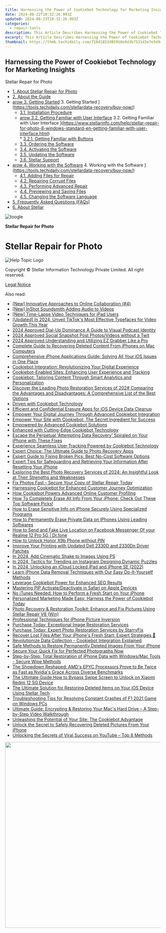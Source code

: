 ```yaml
---
title: Harnessing the Power of Cookiebot Technology for Marketing Insights
date: 2024-08-22T10:32:26.993Z
updated: 2024-08-23T10:32:26.993Z
categories:
  - repair-tools
description: This Article Describes Harnessing the Power of Cookiebot Technology for Marketing Insights
excerpt: This Article Describes Harnessing the Power of Cookiebot Technology for Marketing Insights
thumbnail: https://thmb.techidaily.com/718d1853d85918e9d3b7531d3e7e5d446b8b2d7ecc9512a603cf6d88a4e79188.jpg
---
```


## Harnessing the Power of Cookiebot Technology for Marketing Insights

Stellar Repair for Photo

* [1. About Stellar Repair for Photo](https://tools.techidaily.com/stellardata-recovery/buy-now/)
* [2. About the Guide](https://tools.techidaily.com/stellardata-recovery/buy-now/)
* [arow 3. Getting Started](https://www.stellarinfo.com/help/public/frontEnd/onlinehelp/images/arow.png) 3\. Getting Started ](https://tools.techidaily.com/stellardata-recovery/buy-now/)  
  * [3.1. Installation Procedure](https://tools.techidaily.com/stellardata-recovery/buy-now/)  
  * [arow 3.2. Getting Familiar with User Interface](https://www.stellarinfo.com/help/public/frontEnd/onlinehelp/images/arow.png) 3.2\. Getting Familiar with User Interface ](https://www.stellarinfo.com/help/stellar-repair-for-photo-8-windows-standard-en-getting-familiar-with-user-interface.html)  
         * [3.2.1. Getting Familiar with Buttons](https://tools.techidaily.com/stellardata-recovery/buy-now/)  
  * [3.3. Ordering the Software](https://tools.techidaily.com/stellardata-recovery/buy-now/)  
  * [3.4. Activating the Software](https://tools.techidaily.com/stellardata-recovery/buy-now/)  
  * [3.5. Updating the Software](https://tools.techidaily.com/stellardata-recovery/buy-now/)  
  * [3.6. Stellar Support](https://tools.techidaily.com/stellardata-recovery/buy-now/)
* [arow 4. Working with the Software](https://www.stellarinfo.com/help/public/frontEnd/onlinehelp/images/arow.png) 4\. Working with the Software ](https://tools.techidaily.com/stellardata-recovery/buy-now/)  
  * [4.1. Adding Files for Repair](https://tools.techidaily.com/stellardata-recovery/buy-now/)  
  * [4.2. Repairing Corrupt Files](https://tools.techidaily.com/stellardata-recovery/buy-now/)  
  * [4.3. Performing Advanced Repair](https://tools.techidaily.com/stellardata-recovery/buy-now/)  
  * [4.4. Previewing and Saving Files](https://tools.techidaily.com/stellardata-recovery/buy-now/)  
  * [4.5. Changing the Software Language](https://tools.techidaily.com/stellardata-recovery/buy-now/)
* [5. Frequently Asked Questions (FAQs)](https://www.stellarinfo.com/help/stellar-repair-for-photo-8-windows-standard-en-frequently-asked-questions-faqs-.html)
* [6. About Stellar](https://tools.techidaily.com/stellardata-recovery/buy-now/)

![toogle](https://www.stellarinfo.com/help/public/frontEnd/onlinehelp/images/toogle.png)

**Stellar Repair for Photo**

# **Stellar Repair for Photo**

![Help Topic Logo](https://ukaidot.sjv.io/daqnoj)

 Copyright © Stellar Information Technology Private Limited. All right reserved.

[Legal Notice](https://tools.techidaily.com/stellardata-recovery/buy-now/)

<ins class="adsbygoogle"
     style="display:block"
     data-ad-format="autorelaxed"
     data-ad-client="ca-pub-7571918770474297"
     data-ad-slot="1223367746"></ins>



<ins class="adsbygoogle"
     style="display:block"
     data-ad-client="ca-pub-7571918770474297"
     data-ad-slot="8358498916"
     data-ad-format="auto"
     data-full-width-responsive="true"></ins>

<span class="atpl-alsoreadstyle">Also read:</span>
<div><ul>
<li><a href="https://screen-activity-recording.techidaily.com/new-innovative-approaches-to-online-collaboration-4/"><u>[New] Innovative Approaches to Online Collaboration (#4)</u></a></li>
<li><a href="https://extra-support.techidaily.com/new-inshot-soundsmith-adding-audio-to-videos/"><u>[New] InShot Soundsmith  Adding Audio to Videos</u></a></li>
<li><a href="https://screen-sharing-recording.techidaily.com/new-time-lapse-video-techniques-for-ipad-users/"><u>[New] Time-Lapse Video Techniques for iPad Users</u></a></li>
<li><a href="https://tiktok-video-recordings.techidaily.com/updated-in-2024-unveil-tiktoks-most-effective-typefaces-for-video-growth-this-year/"><u>[Updated] In 2024, Unveil TikTok's Most Effective Typefaces for Video Growth This Year</u></a></li>
<li><a href="https://vp-tips.techidaily.com/2024-approved-dial-up-dominance-a-guide-to-visual-podcast-identity/"><u>2024 Approved  Dial-Up Dominance  A Guide to Visual Podcast Identity</u></a></li>
<li><a href="https://twitter-videos.techidaily.com/2024-approved-social-snapshot-post-photosvideos-without-a-twit/"><u>2024 Approved  Social Snapshot  Post Photos/Videos without a Twit</u></a></li>
<li><a href="https://screen-recording.techidaily.com/2024-approved-understanding-and-utilizing-ez-grabber-like-a-pro/"><u>2024 Approved  Understanding and Utilizing EZ Grabber Like a Pro</u></a></li>
<li><a href="https://data-safeguard.techidaily.com/complete-guide-to-recovering-deleted-content-from-iphones-on-mac-computers/"><u>Complete Guide to Recovering Deleted Content From iPhones on Mac Computers</u></a></li>
<li><a href="https://data-safeguard.techidaily.com/comprehensive-iphone-applications-guide-solving-all-your-ios-issues-in-one-place/"><u>Comprehensive iPhone Applications Guide: Solving All Your iOS Issues in One Place</u></a></li>
<li><a href="https://data-safeguard.techidaily.com/cookiebot-integration-revolutionizing-your-digital-experience/"><u>Cookiebot Integration: Revolutionizing Your Digital Experience</u></a></li>
<li><a href="https://data-safeguard.techidaily.com/cookiebot-enabled-sites-enhancing-user-experience-and-tracking/"><u>Cookiebot-Enabled Sites: Enhancing User Experience and Tracking</u></a></li>
<li><a href="https://data-safeguard.techidaily.com/cookiebot-tailoring-content-through-smart-analytics-and-personalization/"><u>Cookiebot: Tailoring Content Through Smart Analytics and Personalization</u></a></li>
<li><a href="https://data-safeguard.techidaily.com/discover-the-leading-photo-restoration-services-of-202-comparing-the-advantages-and-disadvantages-a-comprehensive-list-of-the-best-options/"><u>Discover the Leading Photo Restoration Services of 202# Comparing the Advantages and Disadvantages: A Comprehensive List of the Best Options</u></a></li>
<li><a href="https://data-safeguard.techidaily.com/driven-with-cookiebot-technology/"><u>Driven with Cookiebot Technology</u></a></li>
<li><a href="https://data-safeguard.techidaily.com/efficient-and-confidential-erasure-apps-for-ios-device-data-cleanup/"><u>Efficient and Confidential Erasure Apps for iOS Device Data Cleanup</u></a></li>
<li><a href="https://data-safeguard.techidaily.com/empower-your-digital-journey-through-advanced-cookiebot-integration/"><u>Empower Your Digital Journey Through Advanced Cookiebot Integration</u></a></li>
<li><a href="https://data-safeguard.techidaily.com/empower-your-site-with-cookiebot-the-secret-ingredient-for-success/"><u>Empower Your Site with Cookiebot: The Secret Ingredient for Success</u></a></li>
<li><a href="https://data-safeguard.techidaily.com/empowered-by-advanced-cookiebot-solutions/"><u>Empowered by Advanced Cookiebot Solutions</u></a></li>
<li><a href="https://data-safeguard.techidaily.com/enhanced-with-cutting-edge-cookiebot-technology/"><u>Enhanced with Cutting-Edge Cookiebot Technology</u></a></li>
<li><a href="https://data-safeguard.techidaily.com/escape-the-perpetual-attempting-data-recovery-spiraled-on-your-iphone-with-these-fixes/"><u>Escape the Perpetual 'Attempting Data Recovery' Spiraled on Your iPhone with These Fixes</u></a></li>
<li><a href="https://data-safeguard.techidaily.com/experience-seamless-user-tracking-powered-by-cookiebot-technology/"><u>Experience Seamless User Tracking Powered by Cookiebot Technology</u></a></li>
<li><a href="https://data-safeguard.techidaily.com/expert-choice-the-ultimate-guide-to-photo-recovery-apps/"><u>Expert Choice: The Ultimate Guide to Photo Recovery Apps</u></a></li>
<li><a href="https://data-safeguard.techidaily.com/expert-guide-to-fixing-broken-pics-best-no-cost-software-options/"><u>Expert Guide to Fixing Broken Pics: Best No-Cost Software Options</u></a></li>
<li><a href="https://data-safeguard.techidaily.com/expert-tips-for-safeguarding-and-retrieving-your-information-after-resetting-your-iphone/"><u>Expert Tips for Safeguarding and Retrieving Your Information After Resetting Your iPhone</u></a></li>
<li><a href="https://data-safeguard.techidaily.com/exploring-the-best-photo-recovery-services-of-2024-an-insightful-look-at-their-strengths-and-weaknesses/"><u>Exploring the Best Photo Recovery Services of 2024: An Insightful Look at Their Strengths and Weaknesses</u></a></li>
<li><a href="https://data-safeguard.techidaily.com/fix-photos-fast-secure-your-copy-of-stellar-repair-today/"><u>Fix Photos Fast - Secure Your Copy of Stellar Repair Today</u></a></li>
<li><a href="https://data-safeguard.techidaily.com/harnessing-cookiebot-for-enhanced-customer-journey-optimization/"><u>Harnessing Cookiebot for Enhanced Customer Journey Optimization</u></a></li>
<li><a href="https://data-safeguard.techidaily.com/how-cookiebot-powers-advanced-online-customer-profiling/"><u>How Cookiebot Powers Advanced Online Customer Profiling</u></a></li>
<li><a href="https://data-safeguard.techidaily.com/how-to-completely-erase-all-info-from-your-iphone-check-out-these-top-software-picks/"><u>How To Completely Erase All Info From Your iPhone: Check Out These Top Software Picks!</u></a></li>
<li><a href="https://data-safeguard.techidaily.com/how-to-erase-sensitive-info-on-iphone-securely-using-specialized-programs/"><u>How to Erase Sensitive Info on iPhone Securely Using Specialized Programs</u></a></li>
<li><a href="https://data-safeguard.techidaily.com/how-to-permanently-erase-private-data-on-iphones-using-leading-softwares/"><u>How to Permanently Erase Private Data on iPhones Using Leading Softwares</u></a></li>
<li><a href="https://location-social.techidaily.com/how-to-send-and-fake-live-location-on-facebook-messenger-of-your-realme-12-pro-5g-drfone-by-drfone-virtual-android/"><u>How to Send and Fake Live Location on Facebook Messenger Of your Realme 12 Pro 5G | Dr.fone</u></a></li>
<li><a href="https://easy-unlock-android.techidaily.com/how-to-unlock-honor-x9b-phone-without-pin-by-drfone-android/"><u>How to Unlock Honor X9b Phone without PIN</u></a></li>
<li><a href="https://win-dash.techidaily.com/improve-your-printing-with-updated-dell-2330d-and-2330dn-driver-patches/"><u>Improve Your Printing with Updated Dell 2330D and 2330Dn Driver Patches</u></a></li>
<li><a href="https://extra-tips.techidaily.com/in-2024-add-cinematic-shake-to-images-using-ps/"><u>In 2024, Add Cinematic Shake to Images Using PS</u></a></li>
<li><a href="https://instagram-video-files.techidaily.com/in-2024-tactics-for-trending-on-instagram-designing-dynamic-puzzles/"><u>In 2024, Tactics for Trending on Instagram  Designing Dynamic Puzzles</u></a></li>
<li><a href="https://activate-lock.techidaily.com/in-2024-unlocking-an-icloud-locked-ipad-and-iphone-se-2022-by-drfone-ios/"><u>In 2024, Unlocking an iCloud Locked iPad and iPhone SE (2022)</u></a></li>
<li><a href="https://data-safeguard.techidaily.com/learn-iphone-data-removal-techniques-with-our-easy-do-it-yourself-methods/"><u>Learn iPhone Data Removal Techniques with Our Easy Do-It-Yourself Methods</u></a></li>
<li><a href="https://data-safeguard.techidaily.com/leverage-cookiebot-power-for-enhanced-seo-results/"><u>Leverage Cookiebot Power for Enhanced SEO Results</u></a></li>
<li><a href="https://extra-hints.techidaily.com/mastering-pip-activatedeactivate-in-safari-on-apple-devices/"><u>Mastering PIP  Activate/Deactivate in Safari on Apple Devices</u></a></li>
<li><a href="https://fox-that.techidaily.com/no-itunes-needed-how-to-perform-a-fresh-start-on-your-iphone/"><u>No iTunes Needed: How to Perform a Fresh Start on Your iPhone</u></a></li>
<li><a href="https://data-safeguard.techidaily.com/personalized-marketing-made-easy-harness-the-power-of-cookiebot-today/"><u>Personalized Marketing Made Easy: Harness the Power of Cookiebot Today</u></a></li>
<li><a href="https://data-safeguard.techidaily.com/photo-recovery-and-restoration-toolkit-enhance-and-fix-pictures-using-stellar-repair-v8-win/"><u>Photo Recovery & Restoration Toolkit: Enhance and Fix Pictures Using Stellar Repair V8 (Win)</u></a></li>
<li><a href="https://extra-information.techidaily.com/professional-techniques-for-iphone-picture-inversion/"><u>Professional Techniques for iPhone Picture Inversion</u></a></li>
<li><a href="https://data-safeguard.techidaily.com/purchase-today-exceptional-image-restoration-services/"><u>Purchase Today: Exceptional Image Restoration Services</u></a></li>
<li><a href="https://data-safeguard.techidaily.com/purchase-today-expert-photo-restoration-services-by-starryfix/"><u>Purchase Today: Expert Photo Restoration Services by StarryFix</u></a></li>
<li><a href="https://data-safeguard.techidaily.com/recover-lost-files-after-your-iphones-fresh-start-expert-strategies/"><u>Recover Lost Files After Your iPhone's Fresh Start: Expert Strategies 💼</u></a></li>
<li><a href="https://data-safeguard.techidaily.com/revolutionize-data-collection-cookiebot-integration-explained/"><u>Revolutionize Data Collection - Cookiebot Integration Explained</u></a></li>
<li><a href="https://data-safeguard.techidaily.com/safe-methods-to-restore-permanently-deleted-images-from-your-iphone/"><u>Safe Methods to Restore Permanently Deleted Images From Your iPhone</u></a></li>
<li><a href="https://data-safeguard.techidaily.com/secure-your-quick-fix-for-perfected-photographs-now/"><u>Secure Your Quick Fix for Perfected Photographs Now</u></a></li>
<li><a href="https://data-safeguard.techidaily.com/step-by-step-total-restoration-of-iphone-data-with-windowsmac-tools-secure-wipe-methods/"><u>Step-by-Step: Total Restoration of iPhone Data with Windows/Mac Tools - Secure Wipe Methods</u></a></li>
<li><a href="https://android-pokemon-go.techidaily.com/the-showdown-reshaped-amds-epyc-processors-prove-to-be-twice-as-fast-as-nvidias-grace-across-diverse-benchmarks/"><u>The Showdown Reshaped: AMD's EPYC Processors Prove to Be Twice as Fast as Nvidia's Grace Across Diverse Benchmarks</u></a></li>
<li><a href="https://unlock-android.techidaily.com/the-ultimate-guide-how-to-bypass-swipe-screen-to-unlock-on-xiaomi-redmi-12-5g-device-by-drfone-android/"><u>The Ultimate Guide How to Bypass Swipe Screen to Unlock on Xiaomi Redmi 12 5G Device</u></a></li>
<li><a href="https://data-safeguard.techidaily.com/the-ultimate-solution-for-restoring-deleted-items-on-your-ios-device-using-stellar-tech/"><u>The Ultimate Solution for Restoring Deleted Items on Your iOS Device Using Stellar Tech</u></a></li>
<li><a href="https://win-answers.techidaily.com/troubleshooting-tips-for-resolving-constant-crashes-of-f1-2021-game-on-windows-pcs/"><u>Troubleshooting Tips for Resolving Constant Crashes of F1 2021 Game on Windows PCs</u></a></li>
<li><a href="https://data-safeguard.techidaily.com/ultimate-guide-encrypting-and-restoring-your-macs-hard-drive-a-step-by-step-video-walkthrough/"><u>Ultimate Guide: Encrypting & Restoring Your Mac's Hard Drive – A Step-by-Step Video Walkthrough</u></a></li>
<li><a href="https://data-safeguard.techidaily.com/unleashing-the-potential-of-your-site-the-cookiebot-advantage/"><u>Unleashing the Potential of Your Site: The Cookiebot Advantage</u></a></li>
<li><a href="https://data-safeguard.techidaily.com/unlock-the-secret-to-safely-recovering-deleted-pictures-from-your-iphone/"><u>Unlock the Secret to Safely Recovering Deleted Pictures From Your iPhone</u></a></li>
<li><a href="https://tech-recovery.techidaily.com/unlocking-the-secrets-of-viral-success-on-youtube-top-8-methods/"><u>Unlocking the Secrets of Viral Success on YouTube – Top 8 Methods</u></a></li>
</ul></div>

<!-- affiliate ads begin -->
<a href="https://appsumo.8odi.net/c/5597632/2068416/7443" target="_top" id="2068416"><img src="//a.impactradius-go.com/display-ad/7443-2068416" border="0" alt="" width="1200" height="600"/></a><img height="0" width="0" src="https://appsumo.8odi.net/i/5597632/2068416/7443" style="position:absolute;visibility:hidden;" border="0" />
<!-- affiliate ads end -->